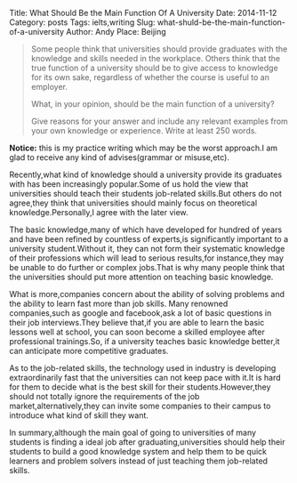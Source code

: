 Title: What Should Be the Main Function Of A University
Date: 2014-11-12
Category: posts
Tags: ielts,writing
Slug: what-shuld-be-the-main-function-of-a-university
Author: Andy
Place: Beijing

>Some people think that universities should provide graduates with the knowledge and skills needed in the workplace. 
>Others think that the true function of a university should be to give access to knowledge for its own sake,
>regardless of whether the course is useful to an employer.
> 
>What, in your opinion, should be the main function of a university?
> 
>Give reasons for your answer and include any relevant examples from your own knowledge or experience.
>Write at least 250 words.

**Notice:** this is my practice writing  which may be the worst approach.I am glad to receive any kind of advises(grammar or misuse,etc).

Recently,what kind of knowledge should a university provide its graduates with has been increasingly popular.Some of us
hold the view that universities should teach their students job-related skills.But others do not agree,they
think that universities should mainly focus on theoretical knowledge.Personally,I agree with the later view.

The basic knowledge,many of which have developed for hundred of years and have been refined by countless of experts,is 
significantly important to a university student.Without it, they can not form their systematic knowledge of their 
professions which will lead to serious results,for instance,they may be unable to do further or complex jobs.That is why 
many people think that the universities should put more attention on teaching basic knowledge.

What is more,companies concern about the ability of solving problems and the ability to learn fast more than job skills.
Many renowned companies,such as google and facebook,ask a lot of basic questions in their job interviews.They believe 
that,if you are able to learn the basic lessons well at school, you can soon become a skilled employee after professional
trainings.So, if a university teaches basic knowledge better,it can anticipate more competitive graduates.

As to the job-related skills, the technology used in industry is developing extraordinarily fast that the universities can 
not keep pace with it.It is hard for them to decide what is the best skill for their students.However,they should not totally
ignore the requirements of the job market,alternatively,they can invite some companies to their campus to introduce what 
kind of skill they want.

In summary,although the main goal of going to universities of many students is finding a ideal job after graduating,universities
should help their students to build a good knowledge system and help them to be quick learners and problem solvers instead of
just teaching them job-related skills.